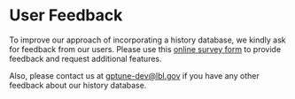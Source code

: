 # User Feedback

To improve our approach of incorporating a history database, we kindly ask for feedback from our users. Please use this [online survey form](https://forms.gle/zGSvGxagZMdxp9uY6) to provide feedback and request additional features.

Also, please contact us at gptune-dev@lbl.gov if you have any other feedback about our history database.

